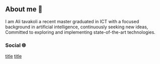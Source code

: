 ## About me 📝

I am Ali tavakoli a recent master graduated in ICT with a focused background in artificial intelligence, continuously seeking new ideas, 
Committed to exploring and implementing state-of-the-art technologies.

### Social 🌐
[title](https://www.linkedin.com/in/ali-tavakoliyaraki/)
[title](ali.tavakoli.yaraki1@gmail.com)

